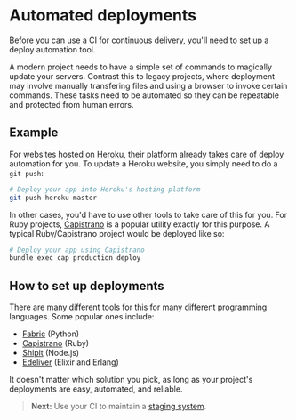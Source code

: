 # Automated deployments

Before you can use a CI for continuous delivery, you'll need to set up a deploy automation tool.

A modern project needs to have a simple set of commands to magically update your servers. Contrast this to legacy projects, where deployment may involve manually transfering files and using a browser to invoke certain commands. These tasks need to be automated so they can be repeatable and protected from human errors.

## Example

For websites hosted on [Heroku](https://www.heroku.com/), their platform already takes care of deploy automation for you. To update a Heroku website, you simply need to do a `git push`:

```sh
# Deploy your app into Heroku's hosting platform
git push heroku master
```

In other cases, you'd have to use other tools to take care of this for you. For Ruby projects, [Capistrano](http://capistranorb.com/) is a popular utility exactly for this purpose. A typical Ruby/Capistrano project would be deployed like so:

```sh
# Deploy your app using Capistrano
bundle exec cap production deploy
```

## How to set up deployments

There are many different tools for this for many different programming languages. Some popular ones include:

- [Fabric](http://www.fabfile.org/) (Python)
- [Capistrano](http://capistranorb.com/) (Ruby)
- [Shipit](http://www.fabfile.org/) (Node.js)
- [Edeliver](https://github.com/boldpoker/edeliver) (Elixir and Erlang)

It doesn't matter which solution you pick, as long as your project's deployments are easy, automated, and reliable.

> **Next:** Use your CI to maintain a [staging system](staging.md).

